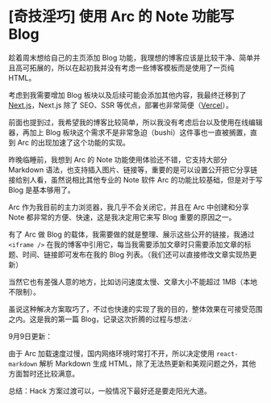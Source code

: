 # [奇技淫巧] 使用 Arc 的 Note 功能写 Blog
趁着周末想给自己的主页添加 Blog 功能，我理想的博客应该是比较干净、简单并且高可拓展的，所以在起初我并没有考虑一些博客模板而是使用了一页纯 HTML。

考虑到我需要增加 Blog 板块以及后续可能会添加其他内容，我最终迁移到了 [Next.js](https://nextjs.org/docs/api-reference/next/link)，Next.js 除了 SEO、SSR 等优点，部署也非常简便（[Vercel](https://vercel.com/)）。

前面也提到过，我希望我的博客比较简单，所以我没有考虑后台以及使用在线编辑器，再加上 Blog 板块这个需求不是非常急迫（bushi）这件事也一直被搁置，直到 Arc 的出现加速了这个功能的实现。

昨晚临睡前，我想到 Arc 的 Note 功能使用体验还不错，它支持大部分 Markdown 语法，也支持插入图片、链接等，重要的是可以设置公开把它分享链接给别人看，虽然说相比其他专业的 Note 软件 Arc 的功能比较基础，但是对于写 Blog 是基本够用了。

Arc 作为我目前的主力浏览器，我几乎不会关闭它，并且在 Arc 中创建和分享 Note  都非常的方便、快速，这是我决定用它来写 Blog 重要的原因之一。

有了 Arc 做 Blog 的载体，我需要做的就是整理、展示这些公开的链接，我通过 `<iframe />` 在我的博客中引用它，每当我需要添加文章时只需要添加文章的标题、时间、链接即可发布在我的 Blog 列表。（我们还可以直接修改文章实现热更新）

当然它也有差强人意的地方，比如访问速度太慢、文章大小不能超过 1MB（本地不限制）。

虽说这种解决方案取巧了，不过也快速的实现了我的目的，整体效果在可接受范围之内。这是我的第一篇 Blog，记录这次折腾的过程与想法💡

9月9日更新：

由于 Arc 加载速度过慢，国内网络环境时常打不开，所以决定使用 `react-markdown` 解析 Markdown 生成 HTML，除了无法热更新和美观问题之外，其他方面暂时还比较满意。

总结：Hack 方案过渡可以，一般情况下最好还是要走阳光大道。